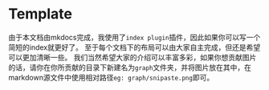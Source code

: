 # Template
由于本文档由mkdocs完成，我使用了`index plugin`插件，因此如果你可以写一个简短的index就更好了。
至于每个文档下的布局可以由大家自主完成，但还是希望可以更加清晰一些。
我们当然希望大家的介绍可以丰富多彩，如果你想贡献图片的话，请你在你所贡献的目录下新建名为`graph`文件夹，并将图片放在其中，在markdown源文件中使用相对路径`eg: graph/snipaste.png`即可。
